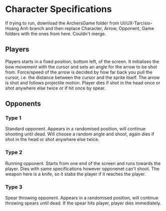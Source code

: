 # Character Specifications 

If trying to run, download the ArchersGame folder from UI/UX-Tarcisio-Hoang Anh branch and then replace Character, Arrow, Opponent, Game folders with the ones from here. Couldn't merge.  

## Players 

Players starts in a fixed position, bottom left, of the screen. It initialises the bow movement with the cursor and sets an angle for the arrow to be shot from. Force/speed of the arrow is decided by how far back you pull the cursor, i.e. the distance between the cursor and the sprite itself. The arrow is shot and follows projectile motion. Player dies if shot in the head once or shot anywhere else twice or if hit once by spear.

## Opponents

### Type 1

Standard opponent. Appears in a randomised position, will continue shooting until dead. Will choose a random angle and shoot, again dies if shot in the head or shot anywhere else twice.


### Type 2

Running opponent. Starts from one end of the screen and runs towards the player. Dies with same specifications however opponenet can't shoot. The weapon here is a knife, so it stabs the player if it reaches the player.

### Type 3

Spear throwing opponent. Appears in a randomised position, will continue throwing spears until dead. If the spear hits player, player dies immediately. 

